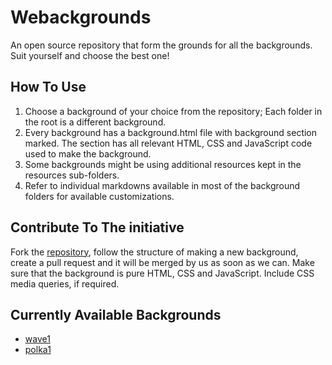 # Webackgrounds
An open source repository that form the grounds for all the backgrounds. Suit yourself and choose the best one!

## How To Use
1. Choose a background of your choice from the repository; Each folder in the root is a different background.
2. Every background has a background.html file with background section marked. The section has all relevant HTML, CSS and JavaScript code used to make the background.
3. Some backgrounds might be using additional resources kept in the resources sub-folders.
4. Refer to individual markdowns available in most of the background folders for available customizations.

## Contribute To The initiative
Fork the [repository](https://github.com/DevUs-org/Website-Backgrounds), follow the structure of making a new background, create a pull request and it will be merged by us as soon as we can. Make sure that the background is pure HTML, CSS and JavaScript. Include CSS media queries, if required.

## Currently Available Backgrounds
* [wave1](http://webackgrounds.devus.org/wave1)
* [polka1](http://webackgrounds.devus.org/polka1)
